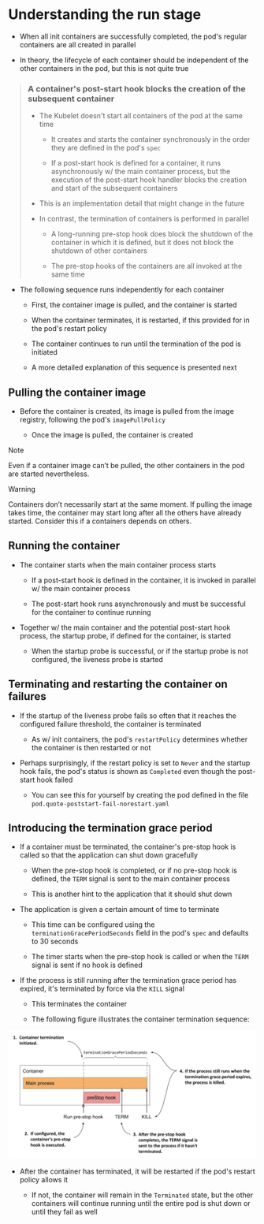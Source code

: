 # Understanding the run stage

* When all init containers are successfully completed, the pod's regular containers are all created in parallel

* In theory, the lifecycle of each container should be independent of the other containers in the pod, but this is not quite true

> ### A container's post-start hook blocks the creation of the subsequent container
>
> * The Kubelet doesn't start all containers of the pod at the same time
>
>   * It creates and starts the container synchronously in the order they are defined in the pod's `spec`
>
>   * If a post-start hook is defined for a container, it runs asynchronously w/ the main container process, but the execution of the post-start hook handler blocks the creation and start of the subsequent containers
>
> * This is an implementation detail that might change in the future
>
> * In contrast, the termination of containers is performed in parallel
>
>   * A long-running pre-stop hook does block the shutdown of the container in which it is defined, but it does not block the shutdown of other containers
>
>   * The pre-stop hooks of the containers are all invoked at the same time

* The following sequence runs independently for each container

  * First, the container image is pulled, and the container is started

  * When the container terminates, it is restarted, if this provided for in the pod's restart policy

  * The container continues to run until the termination of the pod is initiated

  * A more detailed explanation of this sequence is presented next

## Pulling the container image

* Before the container is created, its image is pulled from the image registry, following the pod's `imagePullPolicy`

  * Once the image is pulled, the container is created

> [!NOTE]
> 
> Even if a container image can’t be pulled, the other containers in the pod are started nevertheless.

> [!WARNING]
> 
> Containers don’t necessarily start at the same moment. If pulling the image takes time, the container may start long after all the others have already started. Consider this if a containers depends on others.

## Running the container

* The container starts when the main container process starts

  * If a post-start hook is defined in the container, it is invoked in parallel w/ the main container process

  * The post-start hook runs asynchronously and must be successful for the container to continue running

* Together w/ the main container and the potential post-start hook process, the startup probe, if defined for the container, is started

  * When the startup probe is successful, or if the startup probe is not configured, the liveness probe is started

## Terminating and restarting the container on failures

* If the startup of the liveness probe fails so often that it reaches the configured failure threshold, the container is terminated

  * As w/ init containers, the pod's `restartPolicy` determines whether the container is then restarted or not

* Perhaps surprisingly, if the restart policy is set to `Never` and the startup hook fails, the pod's status is shown as `Completed` even though the post-start hook failed

  * You can see this for yourself by creating the pod defined in the file `pod.quote-poststart-fail-norestart.yaml`

## Introducing the termination grace period

* If a container must be terminated, the container's pre-stop hook is called so that the application can shut down gracefully

  * When the pre-stop hook is completed, or if no pre-stop hook is defined, the `TERM` signal is sent to the main container process

  * This is another hint to the application that it should shut down

* The application is given a certain amount of time to terminate

  * This time can be configured using the `terminationGracePeriodSeconds` field in the pod's `spec` and defaults to 30 seconds

  * The timer starts when the pre-stop hook is called or when the `TERM` signal is sent if no hook is defined

* If the process is still running after the termination grace period has expired, it's terminated by force via the `KILL` signal

  * This terminates the container

  * The following figure illustrates the container termination sequence:

![Fig. 1 A container's termination sequence](../../../../../../img/kubernetes-in-action.demo/chpt06/section04/pod-lifecycle/run-stage/diag01.png)

* After the container has terminated, it will be restarted if the pod's restart policy allows it

  * If not, the container will remain in the `Terminated` state, but the other containers will continue running until the entire pod is shut down or until they fail as well
